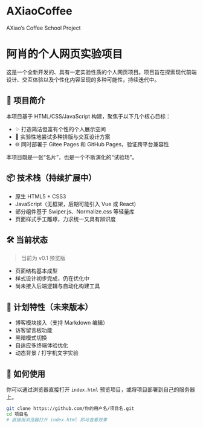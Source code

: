 # AXiaoCoffee
AXiao‘s Coffee School Project
# 阿肖的个人网页实验项目

这是一个全新开发的、具有一定实验性质的个人网页项目。项目旨在探索现代前端设计、交互体验以及个性化内容呈现的多种可能性，持续迭代中。

## 🚀 项目简介

本项目基于 HTML/CSS/JavaScript 构建，聚焦于以下几个核心目标：

- ✨ 打造简洁但富有个性的个人展示空间  
- 🧪 实验性地尝试多种排版与交互设计方案  
- 🌐 同时部署于 Gitee Pages 和 GitHub Pages，验证跨平台兼容性  

本项目既是一张“名片”，也是一个不断演化的“试验场”。

## 📦 技术栈（持续扩展中）

- 原生 HTML5 + CSS3  
- JavaScript（无框架，后期可能引入 Vue 或 React）  
- 部分组件基于 Swiper.js、Normalize.css 等轻量库  
- 页面样式手工雕琢，力求统一又具有辨识度  

## 🛠️ 当前状态

> 当前为 v0.1 预览版  
- 页面结构基本成型  
- 样式设计初步完成，仍在优化中  
- 尚未接入后端逻辑与自动化构建工具

## 📌 计划特性（未来版本）

- 博客模块接入（支持 Markdown 编辑）  
- 访客留言板功能  
- 黑暗模式切换  
- 自适应多终端体验优化  
- 动态背景 / 打字机文字实验  

## 📂 如何使用

你可以通过浏览器直接打开 `index.html` 预览项目，或将项目部署到自己的服务器上。

```bash
git clone https://github.com/你的用户名/项目名.git
cd 项目名
# 直接用浏览器打开 index.html 即可查看效果

